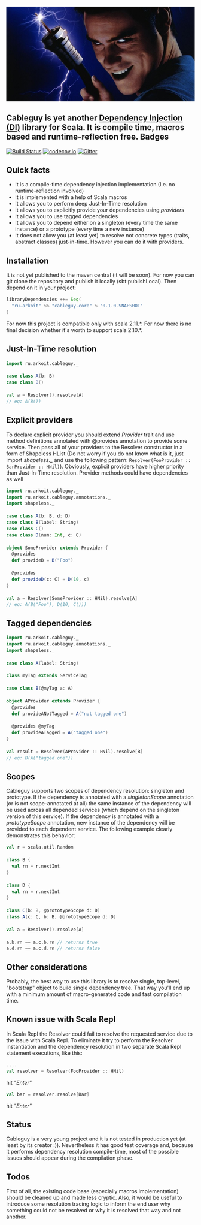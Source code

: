 <p align="center"><img src="https://raw.githubusercontent.com/akozhemiakin/cableguy/master/cableguy-logo.jpeg" /></p>

Cableguy is yet another [Dependency Injection (DI)][di] library for Scala. It is compile time, macros based and runtime-reflection free.
Badges
------
[![Build Status](https://travis-ci.org/akozhemiakin/cableguy.svg?branch=master)](https://travis-ci.org/akozhemiakin/cableguy)
[![codecov.io](https://codecov.io/github/akozhemiakin/cableguy/coverage.svg?branch=master)](https://codecov.io/github/akozhemiakin/cableguy?branch=master)
[![Gitter](https://img.shields.io/badge/gitter-join%20chat-green.svg)](https://gitter.im/akozhemiakin/cableguy)

Quick facts
-----------
* It is a compile-time dependency injection implementation (I.e. no runtime-reflection involved)
* It is implemented with a help of Scala macros
* It allows you to perform deep Just-In-Time resolution
* It allows you to explicitly provide your dependencies using *providers*
* It allows you to use tagged dependencies
* It allows you to depend either on a singleton (every time the same instance) or a prototype (every time a new instance)
* It does not allow you (at least yet) to resolve not concrete types (traits, abstract classes) just-in-time. However you can do it with providers.

Installation
------------
It is not yet published to the maven central (it will be soon). For now you can git clone the repository and publish it locally (sbt:publishLocal). Then depend on it in your project:
```scala
libraryDependencies ++= Seq(
  "ru.arkoit" %% "cableguy-core" % "0.1.0-SNAPSHOT"
)
```
For now this project is compatible only with scala 2.11.\*. For now there is no final decision whether it's worth to support scala 2.10.\*. 

Just-In-Time resolution
-----------------------
```scala
import ru.arkoit.cableguy._

case class A(b: B)
case class B()

val a = Resolver().resolve[A] 
// eq: A(B())
```

Explicit providers
-------------------
To declare explicit provider you should extend *Provider* trait and use method definitions annotated with @provides annotation to provide some service. Then pass all of your providers to the Resolver constructor in a form of Shapeless HList (Do not worry if you do not know what is it, just import *shapeless._* and use the following pattern: ```Resolver(FooProvider :: BarProvider :: HNil)```). Obviously, explicit providers have higher priority than Just-In-Time resolution. Provider methods could have dependencies as well
```scala
import ru.arkoit.cableguy._
import ru.arkoit.cableguy.annotations._
import shapeless._

case class A(b: B, d: D)
case class B(label: String)
case class C()
case class D(num: Int, c: C)

object SomeProvider extends Provider {
  @provides
  def provideB = B("Foo")

  @provides
  def provideD(c: C) = D(10, c)
}

val a = Resolver(SomeProvider :: HNil).resolve[A]
// eq: A(B("Foo"), D(10, C()))
```

Tagged dependencies
--------------------------
```scala
import ru.arkoit.cableguy._
import ru.arkoit.cableguy.annotations._
import shapeless._

case class A(label: String)

class myTag extends ServiceTag

case class B(@myTag a: A)

object AProvider extends Provider {
  @provides
  def provideANotTagged = A("not tagged one")

  @provides @myTag
  def provideATagged = A("tagged one")
}

val result = Resolver(AProvider :: HNil).resolve[B]
// eq: B(A("tagged one"))
```

Scopes
------
Cableguy supports two scopes of dependency resolution: singleton and prototype. If the dependency is annotated with a *singletonScope* annotation (or is not scope-annotated at all) the same instance of the dependency will be used across all depended services (which depend on the singleton version of this service). If the dependency is annotated with a *prototypeScope* annotation, new instance of the dependency will be provided to each dependent service. The following example clearly demonstrates this behavior:
```scala
val r = scala.util.Random

class B {
  val rn = r.nextInt
}

class D {
  val rn = r.nextInt
}

class C(b: B, @prototypeScope d: D)
class A(c: C, b: B, @prototypeScope d: D)

val a = Resolver().resolve[A]

a.b.rn == a.c.b.rn // returns true
a.d.rn == a.c.d.rn // returns false
```

Other considerations
--------------------
Probably, the best way to use this library is to resolve single, top-level, "bootstrap" object to build single dependency tree. That way you'll end up with a minimum amount of macro-generated code and fast compilation time. 

Known issue with Scala Repl
---------------------------
In Scala Repl the Resolver could fail to resolve the requested service due to the issue with Scala Repl. To eliminate it try to perform the Resolver instantiation and the dependency resolution in two separate Scala Repl statement executions, like this:
```scala
....
val resolver = Resolver(FooProvider :: HNil)
```
hit *"Enter"*
```scala
val bar = resolver.resolve[Bar]
```
hit *"Enter"*

Status
------
Cableguy is a very young project and it is not tested in production yet (at least by its creator :)). Nevertheless
it has good test coverage and, because it performs dependency resolution compile-time, most of the possible issues should appear during the compilation phase.

Todos
-----
First of all, the existing code base (especially macros implementation) should be cleaned up and made less cryptic. Also, it would be useful to introduce some resolution tracing logic to inform the end user why something could not be resolved or why it is resolved that way and not another.

[di]: https://en.wikipedia.org/wiki/Dependency_injection
